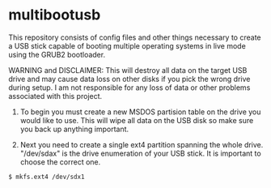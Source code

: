 # multibootusb
This repository consists of config files and other things necessary to create a USB stick capable of booting multiple operating systems in live mode using the GRUB2 bootloader.

WARNING and DISCLAIMER: This will destroy all data on the target USB drive and may cause data loss on other disks if you pick the wrong drive during setup. I am not responsible for any loss of data or other problems associated with this project.

1. To begin you must create a new MSDOS partision table on the drive you would like to use. This will wipe all data on the USB disk so make sure you back up anything important.

2. Next you need to create a single ext4 partition spanning the whole drive. "/dev/sdax" is the drive enumeration of your USB stick. It is important to choose the correct one.
```
$ mkfs.ext4 /dev/sdx1
```
